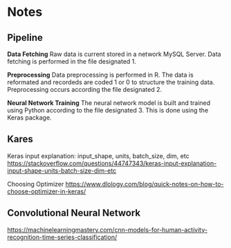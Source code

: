 # Notes

## Pipeline

**Data Fetching**
Raw data is current stored in a network MySQL Server.
Data fetching is performed in the file designated 1.

**Preprocessing**
Data preprocessing is performed in R.
The data is reformated and recordeds are coded 1 or 0 to structure the training data.
Preprocessing occurs according the file designated 2.

**Neural Network Training**
The neural network model is built and trained using Python according to the file designated 3.
This is done using the Keras package.

## Kares

Keras input explanation: input_shape, units, batch_size, dim, etc
https://stackoverflow.com/questions/44747343/keras-input-explanation-input-shape-units-batch-size-dim-etc

Choosing Optimizer
https://www.dlology.com/blog/quick-notes-on-how-to-choose-optimizer-in-keras/

## Convolutional Neural Network

https://machinelearningmastery.com/cnn-models-for-human-activity-recognition-time-series-classification/